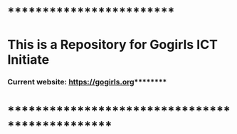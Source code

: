 # ************************
# This is a Repository for Gogirls ICT Initiate
### Current website: https://gogirls.org********
# ***********************************************